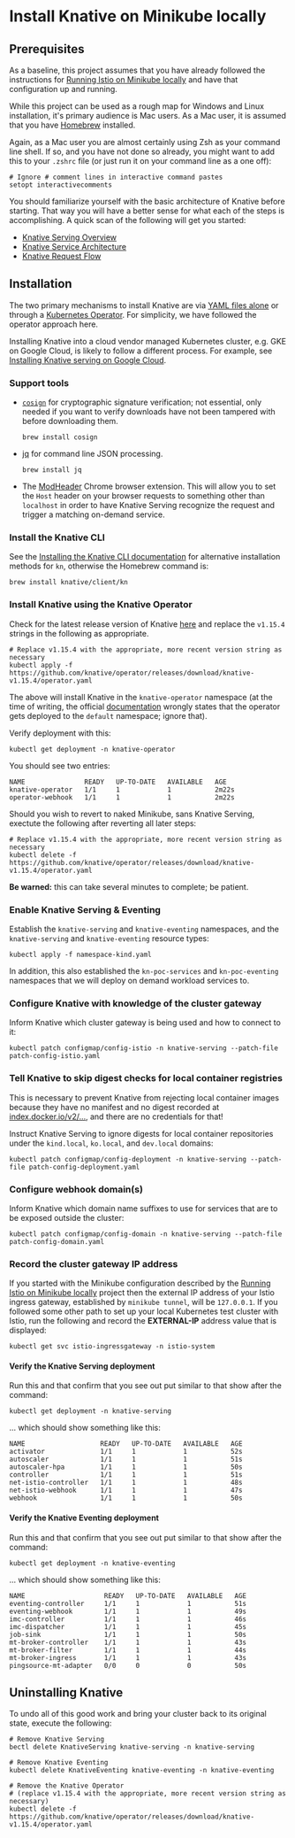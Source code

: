 # Install Knative on Minikube locally

## Prerequisites

As a baseline, this project assumes that you have already followed the instructions for 
[Running Istio on Minikube locally](https://github.com/mikebway/k8s-istio-poc) and have that configuration up and
running.

While this project can be used as a rough map for Windows and Linux installation, it's primary audience is 
Mac users. As a Mac user, it is assumed that you have [Homebrew](https://brew.sh/) installed.

Again, as a Mac user you are almost certainly using Zsh as your command line shell. If so, and you have not done so 
already, you might want to add this to your `.zshrc` file (or just run it on your command line as a one off):

```shell
# Ignore # comment lines in interactive command pastes
setopt interactivecomments
```

You should familiarize yourself with the basic architecture of Knative before starting. That way you will have a
better sense for what each of the steps is accomplishing. A quick scan of the following will get you started:

* [Knative Serving Overview](https://knative.dev/docs/serving/)
* [Knative Service Architecture](https://knative.dev/docs/serving/architecture/)
* [Knative Request Flow](https://knative.dev/docs/serving/request-flow/)

## Installation

The two primary mechanisms to install Knative are via [YAML files alone](https://knative.dev/docs/install/yaml-install/) 
or through a [Kubernetes Operator](https://knative.dev/docs/install/operator/knative-with-operators/). For simplicity,
we have followed the operator approach here. 

Installing Knative into a cloud vendor managed Kubernetes cluster, e.g. GKE on Google Cloud, is likely to follow a 
different process. For example, see [Installing Knative serving on Google Cloud](https://cloud.google.com/kubernetes-engine/enterprise/knative-serving/docs/install/on-gcp).

### Support tools

* [`cosign`](https://docs.sigstore.dev/cosign/system_config/installation/) for cryptographic signature verification;
  not essential, only needed if you want to verify downloads have not been tampered with before downloading them.
  ```shell
  brew install cosign
  ```
* [jq](https://jqlang.github.io/jq/download/) for command line JSON processing.
  ```shell
  brew install jq
  ```
  
* The [ModHeader](https://modheader.com/modheader)  Chrome browser extension. This will allow you to set the `Host` 
  header on your browser requests to something other than `localhost` in order to have Knative Serving recognize the 
  request and trigger a matching on-demand service.

### Install the Knative CLI

See the [Installing the Knative CLI documentation](https://knative.dev/docs/client/install-kn/) for alternative
installation methods for `kn`, otherwise the Homebrew command is: 

```shell
brew install knative/client/kn
```

### Install Knative using the Knative Operator

Check for the latest release version of Knative [here](https://github.com/knative/serving/releases) and replace the
`v1.15.4` strings in the following as appropriate.

```shell
# Replace v1.15.4 with the appropriate, more recent version string as necessary
kubectl apply -f https://github.com/knative/operator/releases/download/knative-v1.15.4/operator.yaml
```

The above will install Knative in the `knative-operator` namespace (at the time of writing, the official [documentation](https://knative.dev/docs/install/operator/knative-with-operators/#verify-your-knative-operator-installation)
wrongly states that the operator gets deployed to the `default` namespace; ignore that).

Verify deployment with this:

```shell
kubectl get deployment -n knative-operator
```

You should see two entries:

```text
NAME               READY   UP-TO-DATE   AVAILABLE   AGE
knative-operator   1/1     1            1           2m22s
operator-webhook   1/1     1            1           2m22s
```
Should you wish to revert to naked Minikube, sans Knative Serving, exectute the following after reverting all later
steps:

```shell
# Replace v1.15.4 with the appropriate, more recent version string as necessary
kubectl delete -f https://github.com/knative/operator/releases/download/knative-v1.15.4/operator.yaml
```

**Be warned:** this can take several minutes to complete; be patient.

### Enable Knative Serving & Eventing

Establish the `knative-serving` and `knative-eventing` namespaces, and the `knative-serving` and `knative-eventing` 
resource types:

```shell
kubectl apply -f namespace-kind.yaml
```

In addition, this also established the `kn-poc-services` and `kn-poc-eventing` namespaces that we will deploy 
on demand workload services to.

### Configure Knative with knowledge of the cluster gateway

Inform Knative which cluster gateway is being used and how to connect to it:

```shell
kubectl patch configmap/config-istio -n knative-serving --patch-file patch-config-istio.yaml
```

### Tell Knative to skip digest checks for local container registries

This is necessary to prevent Knative from rejecting local container images because they have no manifest and no 
digest recorded at [index.docker.io/v2/...](https://index.docker.io/v2), and there are no credentials for that!

Instruct Knative Serving to ignore digests for local container repositories under the `kind.local`, `ko.local`,
and `dev.local` domains:

```shell
kubectl patch configmap/config-deployment -n knative-serving --patch-file patch-config-deployment.yaml
```

### Configure webhook domain(s)

Inform Knative which domain name suffixes to use for services that are to be exposed outside the cluster:

```shell
kubectl patch configmap/config-domain -n knative-serving --patch-file patch-config-domain.yaml
```

### Record the cluster gateway IP address

If you started with the Minikube configuration described by the [Running Istio on Minikube locally](https://github.com/mikebway/k8s-istio-poc)
project then the external IP address of your Istio ingress gateway, established by `minikube tunnel`, will be `127.0.0.1`. 
If you followed some other path to set up your local Kubernetes test cluster with Istio, run the following and record 
the **EXTERNAL-IP** address value that is displayed:

```shell
kubectl get svc istio-ingressgateway -n istio-system
```

#### Verify the Knative Serving deployment

Run this and that confirm that you see out put similar to that show after the command:

```shell
kubectl get deployment -n knative-serving
```

... which should show something like this:

```text
NAME                   READY   UP-TO-DATE   AVAILABLE   AGE
activator              1/1     1            1           52s
autoscaler             1/1     1            1           51s
autoscaler-hpa         1/1     1            1           50s
controller             1/1     1            1           51s
net-istio-controller   1/1     1            1           48s
net-istio-webhook      1/1     1            1           47s
webhook                1/1     1            1           50s
```

#### Verify the Knative Eventing deployment

Run this and that confirm that you see out put similar to that show after the command:

```shell
kubectl get deployment -n knative-eventing
```

... which should show something like this:

```text
NAME                    READY   UP-TO-DATE   AVAILABLE   AGE
eventing-controller     1/1     1            1           51s
eventing-webhook        1/1     1            1           49s
imc-controller          1/1     1            1           46s
imc-dispatcher          1/1     1            1           45s
job-sink                1/1     1            1           50s
mt-broker-controller    1/1     1            1           43s
mt-broker-filter        1/1     1            1           44s
mt-broker-ingress       1/1     1            1           43s
pingsource-mt-adapter   0/0     0            0           50s
```

## Uninstalling Knative

To undo all of this good work and bring your cluster back to its original state, execute the following:

```shell
# Remove Knative Serving
bectl delete KnativeServing knative-serving -n knative-serving

# Remove Knative Eventing
kubectl delete KnativeEventing knative-eventing -n knative-eventing

# Remove the Knative Operator
# (replace v1.15.4 with the appropriate, more recent version string as necessary)
kubectl delete -f https://github.com/knative/operator/releases/download/knative-v1.15.4/operator.yaml
```


